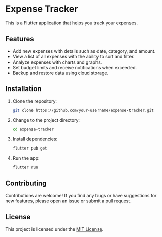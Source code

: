 # Expense Tracker

This is a Flutter application that helps you track your expenses.

## Features

- Add new expenses with details such as date, category, and amount.
- View a list of all expenses with the ability to sort and filter.
- Analyze expenses with charts and graphs.
- Set budget limits and receive notifications when exceeded.
- Backup and restore data using cloud storage.

## Installation

1. Clone the repository:

    ```bash
    git clone https://github.com/your-username/expense-tracker.git
    ```

2. Change to the project directory:

    ```bash
    cd expense-tracker
    ```

3. Install dependencies:

    ```bash
    flutter pub get
    ```

4. Run the app:

    ```bash
    flutter run
    ```


## Contributing

Contributions are welcome! If you find any bugs or have suggestions for new features, please open an issue or submit a pull request.

## License

This project is licensed under the [MIT License](LICENSE).